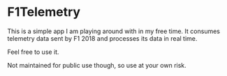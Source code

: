 # F1Telemetry

This is a simple app I am playing around with in my free time. It consumes telemetry data sent by F1 2018 and processes its data in real time.

Feel free to use it.

Not maintained for public use though, so use at your own risk.
